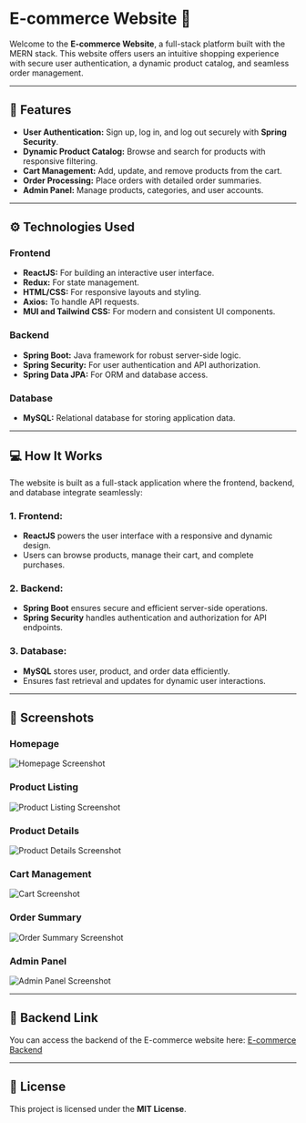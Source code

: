 # E-commerce Website 🛒  

Welcome to the **E-commerce Website**, a full-stack platform built with the MERN stack. This website offers users an intuitive shopping experience with secure user authentication, a dynamic product catalog, and seamless order management.  

---

## 🚀 Features  
- **User Authentication:** Sign up, log in, and log out securely with **Spring Security**.  
- **Dynamic Product Catalog:** Browse and search for products with responsive filtering.  
- **Cart Management:** Add, update, and remove products from the cart.  
- **Order Processing:** Place orders with detailed order summaries.  
- **Admin Panel:** Manage products, categories, and user accounts.  

---

## ⚙️ Technologies Used  

### Frontend  
- **ReactJS:** For building an interactive user interface.  
- **Redux:** For state management.  
- **HTML/CSS:** For responsive layouts and styling.  
- **Axios:** To handle API requests.  
- **MUI and Tailwind CSS:** For modern and consistent UI components.  

### Backend  
- **Spring Boot:** Java framework for robust server-side logic.  
- **Spring Security:** For user authentication and API authorization.  
- **Spring Data JPA:** For ORM and database access.  

### Database  
- **MySQL:** Relational database for storing application data.  

---

## 💻 How It Works  

The website is built as a full-stack application where the frontend, backend, and database integrate seamlessly:  

### 1. **Frontend:**  
   - **ReactJS** powers the user interface with a responsive and dynamic design.  
   - Users can browse products, manage their cart, and complete purchases.  

### 2. **Backend:**  
   - **Spring Boot** ensures secure and efficient server-side operations.  
   - **Spring Security** handles authentication and authorization for API endpoints.  

### 3. **Database:**  
   - **MySQL** stores user, product, and order data efficiently.  
   - Ensures fast retrieval and updates for dynamic user interactions.  

---

## 📸 Screenshots  

### **Homepage**  
![Homepage Screenshot](https://raw.githubusercontent.com/ARMAN8910/ecommerce/your-hash/homepage.png)  

### **Product Listing**  
![Product Listing Screenshot](https://raw.githubusercontent.com/ARMAN8910/ecommerce/your-hash/products.png)  

### **Product Details**  
![Product Details Screenshot](https://raw.githubusercontent.com/ARMAN8910/ecommerce/your-hash/product-details.png)  

### **Cart Management**  
![Cart Screenshot](https://raw.githubusercontent.com/ARMAN8910/ecommerce/your-hash/cart.png)  

### **Order Summary**  
![Order Summary Screenshot](https://raw.githubusercontent.com/ARMAN8910/ecommerce/your-hash/order-summary.png)  

### **Admin Panel**  
![Admin Panel Screenshot](https://raw.githubusercontent.com/ARMAN8910/ecommerce/your-hash/admin-panel.png)  

---

## 🔗 Backend Link  

You can access the backend of the E-commerce website here: [E-commerce Backend](https://github.com/ARMAN8910/ecommerce-backend)  

---

## 📜 License  

This project is licensed under the **MIT License**.  

